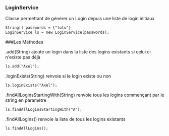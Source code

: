 ### LoginService

Classe permettant de générer un Login depuis une liste de login initiaux
```markdown
String[] passwords = {"toto"}
LoginService ls = new LoginService(passwords);
```
###Les Méthodes

.add(String) ajoute un login dans la liste des logins existants si celui ci n'existe pas déjà
```markdown
ls.add("Axel");
```

.loginExists(String) renvoie si le login existe ou non
```markdown
ls.loginExists("Axel");
```

.findAllLoginsStartingWith(String) renvoie tous les logins commençant par le string en paramètre
```markdown
ls.findAllLoginsStartingWith("A");
```

.findAllLogins() renvoie la liste de tous les logins existants
```markdown
ls.findAllLogins();
```